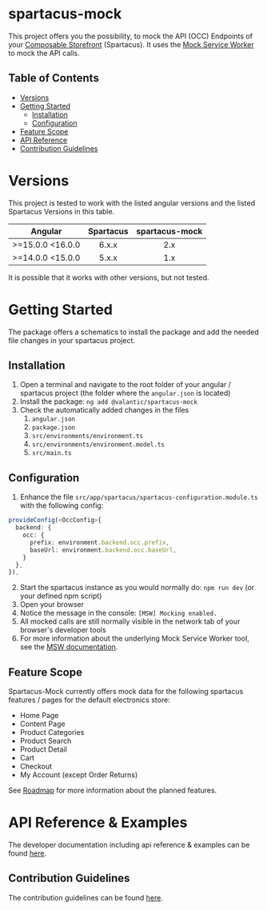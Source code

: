 # spartacus-mock

This project offers you the possibility, to mock the API (OCC) Endpoints of your [Composable Storefront](https://github.com/SAP/spartacus) (Spartacus).
It uses the [Mock Service Worker](https://mswjs.io/) to mock the API calls.

## Table of Contents

- [Versions](#versions)
- [Getting Started](#getting-started)
  - [Installation](#installation)
  - [Configuration](#configuration)
- [Feature Scope](#feature-scope)
- [API Reference](#api-reference--examples)
- [Contribution Guidelines](#contribution-guidelines)

# Versions

This project is tested to work with the listed angular versions and the listed Spartacus Versions in this table.

| Angular          | Spartacus | spartacus-mock |
| ---------------- | :-------: | :------------: |
| >=15.0.0 <16.0.0 |   6.x.x   |      2.x       |
| >=14.0.0 <15.0.0 |   5.x.x   |      1.x       |

It is possible that it works with other versions, but not tested.

# Getting Started

The package offers a schematics to install the package and add the needed file changes in your spartacus project.

## Installation

1. Open a terminal and navigate to the root folder of your angular / spartacus project (the folder where the `angular.json` is located)
2. Install the package: `ng add @valantic/spartacus-mock`
3. Check the automatically added changes in the files
   1. `angular.json`
   2. `package.json`
   3. `src/environments/environment.ts`
   4. `src/environments/environment.model.ts`
   5. `src/main.ts`

## Configuration

1. Enhance the file `src/app/spartacus/spartacus-configuration.module.ts` with the following config:

```ts
provideConfig(<OccConfig>{
  backend: {
    occ: {
      prefix: environment.backend.occ.prefix,
      baseUrl: environment.backend.occ.baseUrl,
    }
  },
}),
```

2. Start the spartacus instance as you would normally do: `npm run dev` (or your defined npm script)
3. Open your browser
4. Notice the message in the console: `[MSW] Mocking enabled.`
5. All mocked calls are still normally visible in the network tab of your browser's developer tools
6. For more information about the underlying Mock Service Worker tool, see the [MSW documentation](https://mswjs.io/docs/api/rest).

## Feature Scope

Spartacus-Mock currently offers mock data for the following spartacus features / pages for the default electronics store:

- Home Page
- Content Page
- Product Categories
- Product Search
- Product Detail
- Cart
- Checkout
- My Account (except Order Returns)

See [Roadmap](./docs/roadmap.md) for more information about the planned features.

# API Reference & Examples

The developer documentation including api reference & examples can be found [here](./docs/README.MD).

## Contribution Guidelines

The contribution guidelines can be found [here](./CONTRIBUTING.md).
